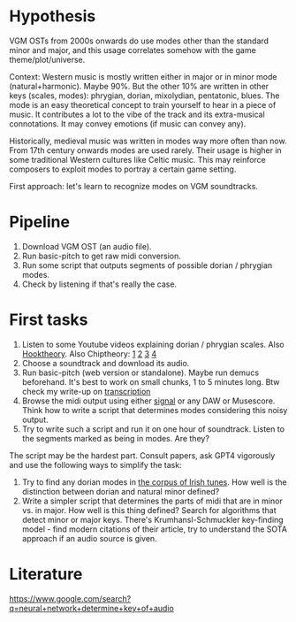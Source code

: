 # Hypothesis

VGM OSTs from 2000s onwards do use modes other than the standard minor and major, and this usage correlates somehow with the game theme/plot/universe.

Context: Western music is mostly written either in major or in minor mode (natural+harmonic). Maybe 90%. But the other 10% are written in other keys (scales, modes): phrygian, dorian, mixolydian, pentatonic, blues. The mode is an easy theoretical concept to train yourself to hear in a piece of music. It contributes a lot to the vibe of the track and its extra-musical connotations. It may convey emotions (if music can convey any).

Historically, medieval music was written in modes way more often than now. From 17th century onwards modes are used rarely. Their usage is higher in some traditional Western cultures like Celtic music. This may reinforce composers to exploit modes to portray a certain game setting.

First approach: let's learn to recognize modes on VGM soundtracks.

# Pipeline
1. Download VGM OST (an audio file).
2. Run basic-pitch to get raw midi conversion.
3. Run some script that outputs segments of possible dorian / phrygian modes.
4. Check by listening if that's really the case.

# First tasks
1. Listen to some Youtube videos explaining dorian / phrygian scales. Also [Hooktheory](https://book-two.hooktheory.com/section/dorian-mode). Also Chiptheory: [1](https://vpavlenko.github.io/chiptheory/search/scale/phrygian) [2](https://vpavlenko.github.io/chiptheory/search/scale/dorian) [3](https://vpavlenko.github.io/chiptheory/search/harmony/dorian_shuttle) [4](https://vpavlenko.github.io/chiptheory/search/harmony/phrygian_shuttle)
2. Choose a soundtrack and download its audio.
3. Run basic-pitch (web version or standalone). Maybe run demucs beforehand. It's best to work on small chunks, 1 to 5 minutes long. Btw check my write-up on [transcription](https://github.com/vpavlenko/study-music/blob/main/parts/transcription.md)
4. Browse the midi output using either [signal](https://signal.vercel.app/) or any DAW or Musescore. Think how to write a script that determines modes considering this noisy output.
5. Try to write such a script and run it on one hour of soundtrack. Listen to the segments marked as being in modes. Are they?

The script may be the hardest part. Consult papers, ask GPT4 vigorously and use the following ways to simplify the task:
1. Try to find any dorian modes in [the corpus of Irish tunes](http://www.oldmusicproject.com/oneils1.html). How well is the distinction between dorian and natural minor defined?
2. Write a simpler script that determines the parts of midi that are in minor vs. in major. How well is this thing defined? Search for algorithms that detect minor or major keys. There's Krumhansl-Schmuckler key-finding model - find modern citations of their article, try to understand the SOTA approach if an audio source is given.

# Literature
https://www.google.com/search?q=neural+network+determine+key+of+audio
